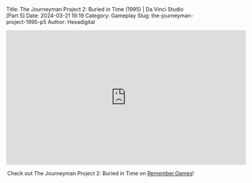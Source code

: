 Title: The Journeyman Project 2: Buried in Time (1995) | Da Vinci Studio [Part 5]
Date: 2024-03-21 19:19
Category: Gameplay
Slug: the-journeyman-project-1995-p5
Author: Hexadigital

<center><iframe src="https://www.youtube.com/embed/7ky57If66lI?feature=oembed" allow="accelerometer; autoplay; encrypted-media; gyroscope; picture-in-picture" width="640" height="360" frameborder="0"></iframe>

Check out The Journeyman Project 2: Buried in Time on [Remember.Games](https://remember.games/game/689/the-journeyman-project-2-buried-in-time/)!</center>